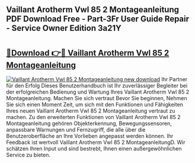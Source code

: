## Vaillant Arotherm Vwl 85 2 Montageanleitung PDF Download Free - Part-3Fr User Guide Repair - Service Owner Edition 3a21Y

# <h2><a href="http://df7b0a.blite.top/?on=Vaillant+Arotherm+Vwl+85+2+Montageanleitung">🔗Download 👉🔴 Vaillant Arotherm Vwl 85 2 Montageanleitung</a></h2>

[![Vaillant Arotherm Vwl 85 2 Montageanleitung new download](https://i.imgur.com/lujVjoI.png)](http://df7b0a.blite.top/?on=Vaillant+Arotherm+Vwl+85+2+Montageanleitung)
Ihr Partner für den Erfolg Dieses Benutzerhandbuch ist Ihr zuverlässiger Begleiter bei der erfolgreichen Bedienung und Wartung Ihres Vaillant Arotherm Vwl 85 2 Montageanleitung. Machen Sie sich vertraut Bevor Sie beginnen, Nehmen Sie sich einen Moment Zeit, um sich mit den Funktionen und Fähigkeiten Ihres neuen Vaillant Arotherm Vwl 85 2 Montageanleitung vertraut zu machen. Zu den erweiterten Funktionen von Vaillant Arotherm Vwl 85 2 Montageanleitung gehören Objekterkennung, Bewegungssensoren, anpassbare Warnungen und Fernzugriff, die alle über die Benutzeroberfläche an Ihre Vorlieben angepasst werden können. Ihr Feedback ist wertvoll Vaillant Arotherm Vwl 85 2 MontageanleitungD. Wir schätzen Ihren Input und sind bestrebt, Ihnen einen außergewöhnlichen Service zu bieten.
